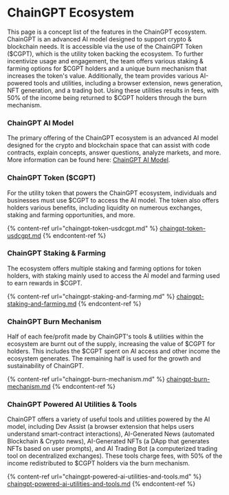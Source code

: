 # ChainGPT Ecosystem

This page is a concept list of the features in the ChainGPT ecosystem. ChainGPT is an advanced AI model designed to support crypto & blockchain needs. It is accessible via the use of the ChainGPT Token ($CGPT), which is the utility token backing the ecosystem. To further incentivize usage and engagement, the team offers various staking & farming options for $CGPT holders and a unique burn mechanism that increases the token's value. Additionally, the team provides various AI-powered tools and utilities, including a browser extension, news generation, NFT generation, and a trading bot. Using these utilities results in fees, with 50% of the income being returned to $CGPT holders through the burn mechanism.



### **ChainGPT AI Model**

The primary offering of the ChainGPT ecosystem is an advanced AI model designed for the crypto and blockchain space that can assist with code contracts, explain concepts, answer questions, analyze markets, and more. More information can be found here: [ChainGPT AI Model](https://app.gitbook.com/o/isSMm3D18DgdZJzYQLAF/s/itZP4d2R7tNhEVkUrPpA/\~/changes/cgpsNKiEB4uwYiwDUCN7/overview/ii.-learn-the-concepts/chaingpt-ai-model).



### **ChainGPT Token ($CGPT)**

For the utility token that powers the ChainGPT ecosystem, individuals and businesses must use $CGPT to access the AI model. The token also offers holders various benefits, including liquidity on numerous exchanges, staking and farming opportunities, and more.

{% content-ref url="chaingpt-token-usdcgpt.md" %}
[chaingpt-token-usdcgpt.md](chaingpt-token-usdcgpt.md)
{% endcontent-ref %}



### **ChainGPT Staking & Farming**

The ecosystem offers multiple staking and farming options for token holders, with staking mainly used to access the AI model and farming used to earn rewards in $CGPT.

{% content-ref url="chaingpt-staking-and-farming.md" %}
[chaingpt-staking-and-farming.md](chaingpt-staking-and-farming.md)
{% endcontent-ref %}



### ChainGPT Burn Mechanism

Half of each fee/profit made by ChainGPT's tools & utilities within the ecosystem are burnt out of the supply, increasing the value of $CGPT for holders. This includes the $CGPT spent on AI access and other income the ecosystem generates. The remaining half is used for the growth and sustainability of ChainGPT.

{% content-ref url="chaingpt-burn-mechanism.md" %}
[chaingpt-burn-mechanism.md](chaingpt-burn-mechanism.md)
{% endcontent-ref %}



### ChainGPT Powered AI Utilities & Tools

ChainGPT offers a variety of useful tools and utilities powered by the AI model, including Dev Assist (a browser extension that helps users understand smart-contract interactions), AI-Generated News (automated Blockchain & Crypto news), AI-Generated NFTs (a DApp that generates NFTs based on user prompts), and AI Trading Bot (a computerized trading tool on decentralized exchanges). These tools charge fees, with 50% of the income redistributed to $CGPT holders via the burn mechanism.

{% content-ref url="chaingpt-powered-ai-utilities-and-tools.md" %}
[chaingpt-powered-ai-utilities-and-tools.md](chaingpt-powered-ai-utilities-and-tools.md)
{% endcontent-ref %}


